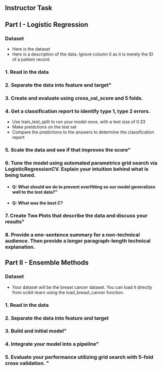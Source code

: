 
## Instructor Task

## Part I - Logistic Regression
### Dataset
 - Here is the dataset
 - Here is a description of the data. Ignore column 0 as it is merely the ID of a patient record.

### 1. Read in the data

### 2. Separate the data into feature and target"

### 3. Create and evaluate using cross_val_score and 5 folds.

### 4. Get a classification report to identify type 1, type 2 errors. 
 - Use train_test_split to run your model once, with a test size of 0.33
 - Make preidctions on the test set
 - Compare the predictions to the answers to determine the classification report

### 5. Scale the data and see if that improves the score"

### 6. Tune the model using automated parametrics grid search via LogisticRegressionCV. Explain your intuition behind what is being tuned.

 - #### Q: What should we do to prevent overfitting so our model generalizes well to the test data?"
 - #### Q: What was the best C?

### 7. Create Two Plots that describe the data and discuss your results"

### 8. Provide a one-sentence summary for a non-technical audience. Then provide a longer paragraph-length technical explanation.

## Part II - Ensemble Methods

### Dataset
- Your dataset will be the breast cancer dataset. You can load it directly from scikit-learn using the load_breast_cancer function.
### 1. Read in the data

### 2. Separate the data into feature and target

### 3. Build and initial model"

### 4. Integrate your model into a pipeline"

### 5. Evaluate your performance utilizing grid search with 5-fold cross validation. "


